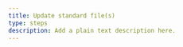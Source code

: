 ```yaml
---
title: Update standard file(s)
type: steps
description: Add a plain text description here.
---
```





